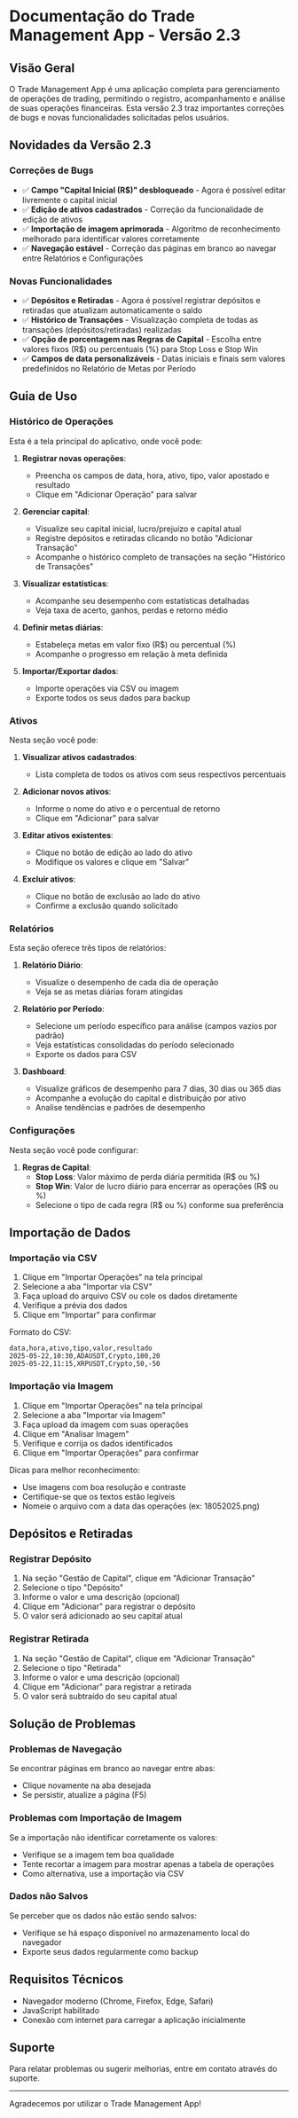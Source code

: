 # Documentação do Trade Management App - Versão 2.3

## Visão Geral

O Trade Management App é uma aplicação completa para gerenciamento de operações de trading, permitindo o registro, acompanhamento e análise de suas operações financeiras. Esta versão 2.3 traz importantes correções de bugs e novas funcionalidades solicitadas pelos usuários.

## Novidades da Versão 2.3

### Correções de Bugs
- ✅ **Campo "Capital Inicial (R$)" desbloqueado** - Agora é possível editar livremente o capital inicial
- ✅ **Edição de ativos cadastrados** - Correção da funcionalidade de edição de ativos
- ✅ **Importação de imagem aprimorada** - Algoritmo de reconhecimento melhorado para identificar valores corretamente
- ✅ **Navegação estável** - Correção das páginas em branco ao navegar entre Relatórios e Configurações

### Novas Funcionalidades
- ✅ **Depósitos e Retiradas** - Agora é possível registrar depósitos e retiradas que atualizam automaticamente o saldo
- ✅ **Histórico de Transações** - Visualização completa de todas as transações (depósitos/retiradas) realizadas
- ✅ **Opção de porcentagem nas Regras de Capital** - Escolha entre valores fixos (R$) ou percentuais (%) para Stop Loss e Stop Win
- ✅ **Campos de data personalizáveis** - Datas iniciais e finais sem valores predefinidos no Relatório de Metas por Período

## Guia de Uso

### Histórico de Operações

Esta é a tela principal do aplicativo, onde você pode:

1. **Registrar novas operações**:
   - Preencha os campos de data, hora, ativo, tipo, valor apostado e resultado
   - Clique em "Adicionar Operação" para salvar

2. **Gerenciar capital**:
   - Visualize seu capital inicial, lucro/prejuízo e capital atual
   - Registre depósitos e retiradas clicando no botão "Adicionar Transação"
   - Acompanhe o histórico completo de transações na seção "Histórico de Transações"

3. **Visualizar estatísticas**:
   - Acompanhe seu desempenho com estatísticas detalhadas
   - Veja taxa de acerto, ganhos, perdas e retorno médio

4. **Definir metas diárias**:
   - Estabeleça metas em valor fixo (R$) ou percentual (%)
   - Acompanhe o progresso em relação à meta definida

5. **Importar/Exportar dados**:
   - Importe operações via CSV ou imagem
   - Exporte todos os seus dados para backup

### Ativos

Nesta seção você pode:

1. **Visualizar ativos cadastrados**:
   - Lista completa de todos os ativos com seus respectivos percentuais

2. **Adicionar novos ativos**:
   - Informe o nome do ativo e o percentual de retorno
   - Clique em "Adicionar" para salvar

3. **Editar ativos existentes**:
   - Clique no botão de edição ao lado do ativo
   - Modifique os valores e clique em "Salvar"

4. **Excluir ativos**:
   - Clique no botão de exclusão ao lado do ativo
   - Confirme a exclusão quando solicitado

### Relatórios

Esta seção oferece três tipos de relatórios:

1. **Relatório Diário**:
   - Visualize o desempenho de cada dia de operação
   - Veja se as metas diárias foram atingidas

2. **Relatório por Período**:
   - Selecione um período específico para análise (campos vazios por padrão)
   - Veja estatísticas consolidadas do período selecionado
   - Exporte os dados para CSV

3. **Dashboard**:
   - Visualize gráficos de desempenho para 7 dias, 30 dias ou 365 dias
   - Acompanhe a evolução do capital e distribuição por ativo
   - Analise tendências e padrões de desempenho

### Configurações

Nesta seção você pode configurar:

1. **Regras de Capital**:
   - **Stop Loss**: Valor máximo de perda diária permitida (R$ ou %)
   - **Stop Win**: Valor de lucro diário para encerrar as operações (R$ ou %)
   - Selecione o tipo de cada regra (R$ ou %) conforme sua preferência

## Importação de Dados

### Importação via CSV

1. Clique em "Importar Operações" na tela principal
2. Selecione a aba "Importar via CSV"
3. Faça upload do arquivo CSV ou cole os dados diretamente
4. Verifique a prévia dos dados
5. Clique em "Importar" para confirmar

Formato do CSV:
```
data,hora,ativo,tipo,valor,resultado
2025-05-22,10:30,ADAUSDT,Crypto,100,20
2025-05-22,11:15,XRPUSDT,Crypto,50,-50
```

### Importação via Imagem

1. Clique em "Importar Operações" na tela principal
2. Selecione a aba "Importar via Imagem"
3. Faça upload da imagem com suas operações
4. Clique em "Analisar Imagem"
5. Verifique e corrija os dados identificados
6. Clique em "Importar Operações" para confirmar

Dicas para melhor reconhecimento:
- Use imagens com boa resolução e contraste
- Certifique-se que os textos estão legíveis
- Nomeie o arquivo com a data das operações (ex: 18052025.png)

## Depósitos e Retiradas

### Registrar Depósito

1. Na seção "Gestão de Capital", clique em "Adicionar Transação"
2. Selecione o tipo "Depósito"
3. Informe o valor e uma descrição (opcional)
4. Clique em "Adicionar" para registrar o depósito
5. O valor será adicionado ao seu capital atual

### Registrar Retirada

1. Na seção "Gestão de Capital", clique em "Adicionar Transação"
2. Selecione o tipo "Retirada"
3. Informe o valor e uma descrição (opcional)
4. Clique em "Adicionar" para registrar a retirada
5. O valor será subtraído do seu capital atual

## Solução de Problemas

### Problemas de Navegação
Se encontrar páginas em branco ao navegar entre abas:
- Clique novamente na aba desejada
- Se persistir, atualize a página (F5)

### Problemas com Importação de Imagem
Se a importação não identificar corretamente os valores:
- Verifique se a imagem tem boa qualidade
- Tente recortar a imagem para mostrar apenas a tabela de operações
- Como alternativa, use a importação via CSV

### Dados não Salvos
Se perceber que os dados não estão sendo salvos:
- Verifique se há espaço disponível no armazenamento local do navegador
- Exporte seus dados regularmente como backup

## Requisitos Técnicos

- Navegador moderno (Chrome, Firefox, Edge, Safari)
- JavaScript habilitado
- Conexão com internet para carregar a aplicação inicialmente

## Suporte

Para relatar problemas ou sugerir melhorias, entre em contato através do suporte.

---

Agradecemos por utilizar o Trade Management App!
